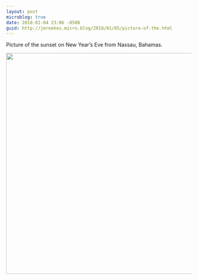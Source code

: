 ```yaml
---
layout: post
microblog: true
date: 2018-01-04 23:06 -0500
guid: http://jmreekes.micro.blog/2018/01/05/picture-of-the.html
---
```

Picture of the sunset on New Year’s Eve from Nassau, Bahamas. 

<img src="http://jmreekes.micro.blog/uploads/2018/a3597d8457.jpg" width="600" height="600" />
